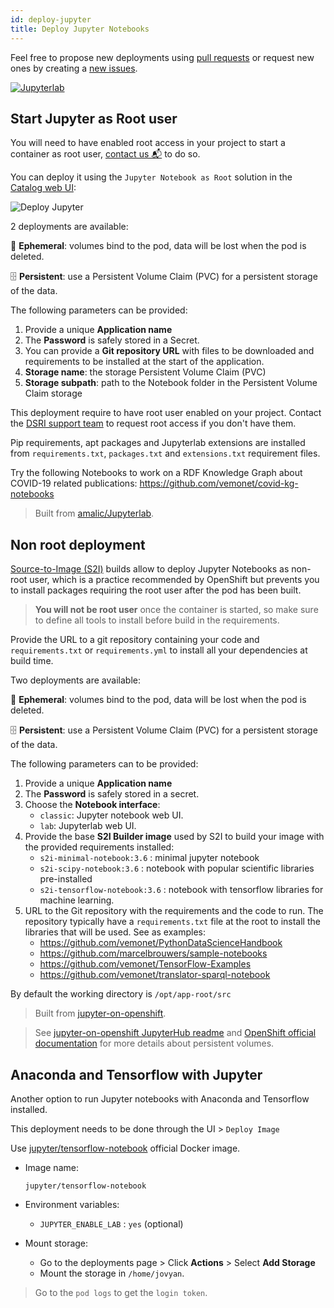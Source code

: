 ```yaml
---
id: deploy-jupyter
title: Deploy Jupyter Notebooks
---
```


Feel free to propose new deployments using [pull requests](https://github.com/MaastrichtU-IDS/dsri-documentation/pulls) or request new ones by creating a [new issues](https://github.com/MaastrichtU-IDS/dsri-documentation/issues).

[![Jupyterlab](/dsri-documentation/img/jupyter_logo.png)](https://jupyter.org/)

## Start Jupyter as Root user

You will need to have enabled root access in your project to start a container as root user, [contact us 📬](mailto:dsri-support-l@maastrichtuniversity.nl) to do so.

You can deploy it using the `Jupyter Notebook as Root` solution in the [Catalog web UI](https://app.dsri.unimaas.nl:8443/console/catalog):

<img src="/dsri-documentation/img/screenshot-deploy-jupyter.png" alt="Deploy Jupyter" style="max-width: 100%; max-height: 100%;" />

2 deployments are available:

🦋 **Ephemeral**: volumes bind to the pod, data will be lost when the pod is deleted.

🗄️ **Persistent**: use a Persistent Volume Claim (PVC) for a persistent storage of the data.

The following parameters can be provided:

1. Provide a unique **Application name**
2. The **Password** is safely stored in a Secret.
3. You can provide a **Git repository URL** with files to be downloaded and requirements to be installed at the start of the application. 
4. **Storage name**: the storage Persistent Volume Claim (PVC)
5. **Storage subpath**: path to the Notebook folder in the Persistent Volume Claim storage

This deployment require to have  root user enabled on your project. Contact the [DSRI support team](mailto:dsri-support-l@maastrichtuniversity.nl) to request root access if you don't have them.

Pip requirements, apt packages and Jupyterlab extensions are installed from `requirements.txt`, `packages.txt` and `extensions.txt` requirement files. 

Try the following Notebooks to work on a RDF Knowledge Graph about COVID-19 related publications: https://github.com/vemonet/covid-kg-notebooks

> Built from [amalic/Jupyterlab](https://github.com/amalic/Jupyterlab).

## Non root deployment

[Source-to-Image (S2I)](https://docs.openshift.com/container-platform/3.11/creating_images/s2i.html) builds allow to deploy Jupyter Notebooks as non-root user, which is a practice recommended  by OpenShift but prevents you to install packages requiring the root user after the pod has been built. 

> **You will not be root user** once the container is started, so make sure to define all tools to install before build in the requirements.

Provide the URL to a git repository containing your code and `requirements.txt` or `requirements.yml` to install all your dependencies at build time.

Two deployments are available:

🦋 **Ephemeral**: volumes bind to the pod, data will be lost when the pod is deleted.

🗄️ **Persistent**: use a Persistent Volume Claim (PVC) for a persistent storage of the data.

The following parameters can to be provided:

1. Provide a unique **Application name**
2. The **Password** is safely stored in a secret.
3. Choose the **Notebook interface**:
   * `classic`: Jupyter notebook web UI.
   * `lab`: Jupyterlab web UI.
4. Provide the base **S2I Builder image** used by S2I to build your image with the provided requirements installed:
   * `s2i-minimal-notebook:3.6` : minimal jupyter notebook
   * `s2i-scipy-notebook:3.6` : notebook with popular scientific libraries pre-installed
   * `s2i-tensorflow-notebook:3.6` : notebook with tensorflow libraries for machine learning.
5. URL to the Git repository with the requirements and the code to run. The repository typically have a `requirements.txt` file at the root to install the libraries that will be used. See as examples:
   * https://github.com/vemonet/PythonDataScienceHandbook
   * https://github.com/marcelbrouwers/sample-notebooks
   * https://github.com/vemonet/TensorFlow-Examples
   * https://github.com/vemonet/translator-sparql-notebook

By default the working directory is `/opt/app-root/src`

> Built from [jupyter-on-openshift](https://github.com/jupyter-on-openshift/jupyter-notebooks).

> See [jupyter-on-openshift JupyterHub readme](https://github.com/jupyter-on-openshift/jupyterhub-quickstart#allocating-persistent-storage-to-users) and [OpenShift official documentation](https://blog.openshift.com/jupyter-on-openshift-part-4-adding-a-persistent-workspace/) for more details about persistent volumes.

## Anaconda and Tensorflow with Jupyter

Another option to run Jupyter notebooks with Anaconda and Tensorflow installed.

This deployment needs to be done through the UI > `Deploy Image`

Use [jupyter/tensorflow-notebook](https://hub.docker.com/r/jupyter/tensorflow-notebook) official Docker image.

* Image name:

  ```shell
  jupyter/tensorflow-notebook
  ```
  
* Environment variables:

  * `JUPYTER_ENABLE_LAB` : `yes` (optional)

* Mount storage:

  * Go to the deployments page > Click **Actions** > Select **Add Storage**
  * Mount the storage in `/home/jovyan`.


> Go to the `pod logs` to get the `login token`.
